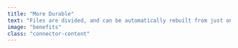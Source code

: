 ```yaml
---
title: "More Durable"
text: "Files are divided, and can be automatically rebuilt from just one third of its pieces."
image: "benefits"
class: "connector-content"
---
```


